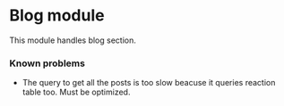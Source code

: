 # Blog module

This module handles blog section.

### Known problems

- The query to get all the posts is too slow beacuse it queries reaction table too. Must be optimized.
